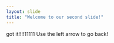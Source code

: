 ```yaml
---
layout: slide
title: "Welcome to our second slide!"
---
```

got it!!!!11111
Use the left arrow to go back!
